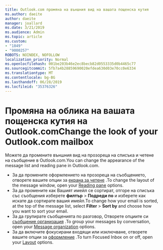 ```yaml
---
title: Outlook.com промяна на външния вид на вашата пощенска кутия
ms.author: daeite
author: daeite
manager: joallard
ms.date: 3/21/2019
ms.audience: Admin
ms.topic: article
ms.custom:
- "1849"
- "9000257"
ROBOTS: NOINDEX, NOFOLLOW
localization_priority: Normal
ms.openlocfilehash: 001be203b46e2ec8becb82d0553335d0b4465c77
ms.sourcegitcommit: 5fb7a4b28859690020efdea630d03e70cc0e6334
ms.translationtype: MT
ms.contentlocale: bg-BG
ms.lasthandoff: 06/28/2019
ms.locfileid: "35376326"
---
```

# <a name="change-the-look-of-your-outlookcom-mailbox"></a><span data-ttu-id="140aa-102">Промяна на облика на вашата пощенска кутия на Outlook.com</span><span class="sxs-lookup"><span data-stu-id="140aa-102">Change the look of your Outlook.com mailbox</span></span>

<span data-ttu-id="140aa-103">Можете да промените външния вид на прозореца на списъка и четене на съобщение в Outlook.com.</span><span class="sxs-lookup"><span data-stu-id="140aa-103">You can change the appearance of the message list and reading pane in Outlook.com.</span></span>

- <span data-ttu-id="140aa-104">За да промените оформлението на прозореца на съобщението, отворете вашите опции за [екрана за четене](https://outlook.live.com/mail/options/mail/layout/readingPane) .</span><span class="sxs-lookup"><span data-stu-id="140aa-104">To change the layout of the message window, open your [Reading pane](https://outlook.live.com/mail/options/mail/layout/readingPane) options.</span></span>
- <span data-ttu-id="140aa-105">За да промените как Вашият имейл се сортират, отгоре на списъка със съобщения изберете **филтър** > **Подреди по** и изберете как искате да сортирате вашия имейл.</span><span class="sxs-lookup"><span data-stu-id="140aa-105">To change how your email is sorted, at the top of the message list, select **Filter** > **Sort by** and choose how you want to sort your email.</span></span>
- <span data-ttu-id="140aa-106">За да групирате съобщенията по разговор, Отворете опциите си [съобщение организация](https://outlook.live.com/mail/options/mail/layout/conversations) .</span><span class="sxs-lookup"><span data-stu-id="140aa-106">To group your messages by conversation, open your [Message organization](https://outlook.live.com/mail/options/mail/layout/conversations) options.</span></span>
- <span data-ttu-id="140aa-107">За да включите фокусирани входящи или изключване, отворете вашите опции за [оформление](https://outlook.live.com/mail/options/mail/layout/focused) .</span><span class="sxs-lookup"><span data-stu-id="140aa-107">To turn Focused Inbox on or off, open your [Layout](https://outlook.live.com/mail/options/mail/layout/focused) options.</span></span>